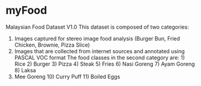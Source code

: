 # myFood
Malaysian Food Dataset V1.0
This dataset is composed of two categories: 
1) Images captured for stereo image food analysis (Burger Bun, Fried Chicken, Brownie, Pizza Slice)
2) Images that are collected from internet sources and annotated using PASCAL VOC format
The food classes in the second category are: 1) Rice 2) Burger 3) Pizza 4) Steak 5) Fries 6) Nasi Goreng 7) Ayam Goreng 8) Laksa
9) Mee Goreng 10) Curry Puff 11) Boiled Eggs

